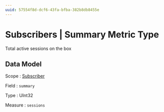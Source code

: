 ```yaml
---
uuid: 57554f8d-dcf6-43fa-bfba-382b8db8455e
---
```

# Subscribers | Summary Metric Type

Total active sessions on the box

## Data Model

Scope
: [Subscriber](../metric-scopes-reference/subscriber.md)

Field
: `summary`

Type
: UInt32

Measure
: `sessions`

